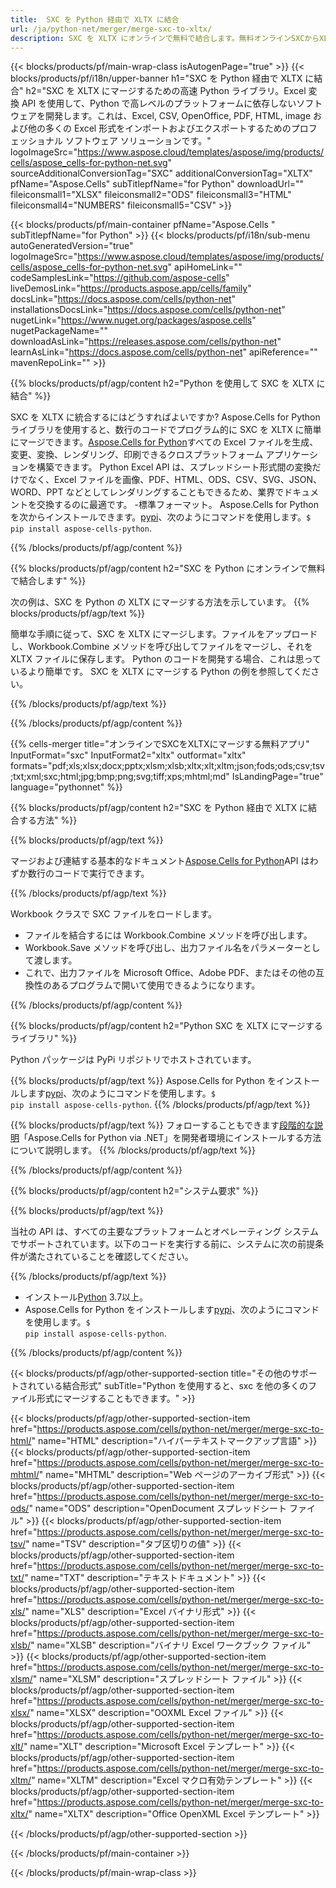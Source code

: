 ```yaml
---
title:  SXC を Python 経由で XLTX に結合
url: /ja/python-net/merger/merge-sxc-to-xltx/ 
description: SXC を XLTX にオンラインで無料で結合します。無料オンラインSXCからXLTX合併。 SXC を Word、Excel、PPTX、PDF、JPG、HTML、ODS、SVG、XPS などに結合します。
---
```

{{< blocks/products/pf/main-wrap-class isAutogenPage="true" >}}
{{< blocks/products/pf/i18n/upper-banner h1="SXC を Python 経由で XLTX に結合" h2="SXC を XLTX にマージするための高速 Python ライブラリ。Excel 変換 API を使用して、Python で高レベルのプラットフォームに依存しないソフトウェアを開発します。これは、Excel, CSV, OpenOffice, PDF, HTML, image および他の多くの Excel 形式をインポートおよびエクスポートするためのプロフェッショナル ソフトウェア ソリューションです。" logoImageSrc="https://www.aspose.cloud/templates/aspose/img/products/cells/aspose_cells-for-python-net.svg" sourceAdditionalConversionTag="SXC" additionalConversionTag="XLTX" pfName="Aspose.Cells" subTitlepfName="for Python" downloadUrl="" fileiconsmall1="XLSX" fileiconsmall2="ODS" fileiconsmall3="HTML" fileiconsmall4="NUMBERS" fileiconsmall5="CSV" >}}

{{< blocks/products/pf/main-container pfName="Aspose.Cells " subTitlepfName="for Python" >}}
{{< blocks/products/pf/i18n/sub-menu autoGeneratedVersion="true" logoImageSrc="https://www.aspose.cloud/templates/aspose/img/products/cells/aspose_cells-for-python-net.svg" apiHomeLink="" codeSamplesLink="https://github.com/aspose-cells" liveDemosLink="https://products.aspose.app/cells/family" docsLink="https://docs.aspose.com/cells/python-net" installationsDocsLink="https://docs.aspose.com/cells/python-net" nugetLink="https://www.nuget.org/packages/aspose.cells" nugetPackageName="" downloadAsLink="https://releases.aspose.com/cells/python-net" learnAsLink="https://docs.aspose.com/cells/python-net" apiReference="" mavenRepoLink="" >}}

{{% blocks/products/pf/agp/content h2="Python を使用して SXC を XLTX に結合" %}}

SXC を XLTX に統合するにはどうすればよいですか? Aspose.Cells for Python ライブラリを使用すると、数行のコードでプログラム的に SXC を XLTX に簡単にマージできます。[Aspose.Cells for Python](https://pypi.org/project/aspose-cells-python)すべての Excel ファイルを生成、変更、変換、レンダリング、印刷できるクロスプラットフォーム アプリケーションを構築できます。 Python Excel API は、スプレッドシート形式間の変換だけでなく、Excel ファイルを画像、PDF、HTML、ODS、CSV、SVG、JSON、WORD、PPT などとしてレンダリングすることもできるため、業界でドキュメントを交換するのに最適です。 -標準フォーマット。 Aspose.Cells for Python を次からインストールできます。<a href="https://pypi.org/project/aspose-cells/">pypi</a>、次のようにコマンドを使用します。<code>$ pip install aspose-cells-python</code>.


{{% /blocks/products/pf/agp/content %}}

{{% blocks/products/pf/agp/content h2="SXC を Python にオンラインで無料で結合します" %}}

次の例は、SXC を Python の XLTX にマージする方法を示しています。
{{% blocks/products/pf/agp/text %}}

簡単な手順に従って、SXC を XLTX にマージします。ファイルをアップロードし、Workbook.Combine メソッドを呼び出してファイルをマージし、それを XLTX ファイルに保存します。 Python のコードを開発する場合、これは思っているより簡単です。 SXC を XLTX にマージする Python の例を参照してください。

{{% /blocks/products/pf/agp/text %}}

{{% /blocks/products/pf/agp/content %}}

{{% cells-merger title="オンラインでSXCをXLTXにマージする無料アプリ" InputFormat="sxc" InputFormat2="xltx" outformat="xltx" formats="pdf;xls;xlsx;docx;pptx;xlsm;xlsb;xltx;xlt;xltm;json;fods;ods;csv;tsv;txt;xml;sxc;html;jpg;bmp;png;svg;tiff;xps;mhtml;md" IsLandingPage="true" language="pythonnet" %}}

{{% blocks/products/pf/agp/content h2="SXC を Python 経由で XLTX に結合する方法" %}}

{{% blocks/products/pf/agp/text %}}

マージおよび連結する基本的なドキュメント[Aspose.Cells for Python](https://products.aspose.com/cells/python-net)API はわずか数行のコードで実行できます。

{{% /blocks/products/pf/agp/text %}}

Workbook クラスで SXC ファイルをロードします。
+ ファイルを結合するには Workbook.Combine メソッドを呼び出します。
+ Workbook.Save メソッドを呼び出し、出力ファイル名をパラメーターとして渡します。
+ これで、出力ファイルを Microsoft Office、Adobe PDF、またはその他の互換性のあるプログラムで開いて使用できるようになります。

{{% /blocks/products/pf/agp/content %}}

{{% blocks/products/pf/agp/content h2="Python SXC を XLTX にマージするライブラリ" %}}

Python パッケージは PyPi リポジトリでホストされています。

{{% blocks/products/pf/agp/text %}}
Aspose.Cells for Python をインストールします<a href="https://pypi.org/project/aspose-cells-python/">pypi</a>、次のようにコマンドを使用します。<code>$ pip install aspose-cells-python</code>.
{{% /blocks/products/pf/agp/text %}}

{{% blocks/products/pf/agp/text %}}
フォローすることもできます[段階的な説明](https://docs.aspose.com/cells/python-net/getting-started/)「Aspose.Cells for Python via .NET」を開発者環境にインストールする方法について説明します。
{{% /blocks/products/pf/agp/text %}}


{{% /blocks/products/pf/agp/content %}}

 
{{% blocks/products/pf/agp/content h2="システム要求" %}}

{{% blocks/products/pf/agp/text %}}

当社の API は、すべての主要なプラットフォームとオペレーティング システムでサポートされています。以下のコードを実行する前に、システムに次の前提条件が満たされていることを確認してください。

{{% /blocks/products/pf/agp/text %}}

- インストール[Python](https://www.python.org/downloads/) 3.7以上。
- Aspose.Cells for Python をインストールします<a href="https://pypi.org/project/aspose-cells-python/">pypi</a>、次のようにコマンドを使用します。<code>$ pip install aspose-cells-python</code>.


{{% /blocks/products/pf/agp/content %}}


{{< blocks/products/pf/agp/other-supported-section title="その他のサポートされている結合形式" subTitle="Python を使用すると、sxc を他の多くのファイル形式にマージすることもできます。" >}}

{{< blocks/products/pf/agp/other-supported-section-item href="https://products.aspose.com/cells/python-net/merger/merge-sxc-to-html/" name="HTML" description="ハイパーテキストマークアップ言語" >}}
{{< blocks/products/pf/agp/other-supported-section-item href="https://products.aspose.com/cells/python-net/merger/merge-sxc-to-mhtml/" name="MHTML" description="Web ページのアーカイブ形式" >}}
{{< blocks/products/pf/agp/other-supported-section-item href="https://products.aspose.com/cells/python-net/merger/merge-sxc-to-ods/" name="ODS" description="OpenDocument スプレッドシート ファイル" >}}
{{< blocks/products/pf/agp/other-supported-section-item href="https://products.aspose.com/cells/python-net/merger/merge-sxc-to-tsv/" name="TSV" description="タブ区切りの値" >}}
{{< blocks/products/pf/agp/other-supported-section-item href="https://products.aspose.com/cells/python-net/merger/merge-sxc-to-txt/" name="TXT" description="テキストドキュメント" >}}
{{< blocks/products/pf/agp/other-supported-section-item href="https://products.aspose.com/cells/python-net/merger/merge-sxc-to-xls/" name="XLS" description="Excel バイナリ形式" >}}
{{< blocks/products/pf/agp/other-supported-section-item href="https://products.aspose.com/cells/python-net/merger/merge-sxc-to-xlsb/" name="XLSB" description="バイナリ Excel ワークブック ファイル" >}}
{{< blocks/products/pf/agp/other-supported-section-item href="https://products.aspose.com/cells/python-net/merger/merge-sxc-to-xlsm/" name="XLSM" description="スプレッドシート ファイル" >}}
{{< blocks/products/pf/agp/other-supported-section-item href="https://products.aspose.com/cells/python-net/merger/merge-sxc-to-xlsx/" name="XLSX" description="OOXML Excel ファイル" >}}
{{< blocks/products/pf/agp/other-supported-section-item href="https://products.aspose.com/cells/python-net/merger/merge-sxc-to-xlt/" name="XLT" description="Microsoft Excel テンプレート" >}}
{{< blocks/products/pf/agp/other-supported-section-item href="https://products.aspose.com/cells/python-net/merger/merge-sxc-to-xltm/" name="XLTM" description="Excel マクロ有効テンプレート" >}}
{{< blocks/products/pf/agp/other-supported-section-item href="https://products.aspose.com/cells/python-net/merger/merge-sxc-to-xltx/" name="XLTX" description="Office OpenXML Excel テンプレート" >}}

{{< /blocks/products/pf/agp/other-supported-section >}}

{{< /blocks/products/pf/main-container >}}
    
{{< /blocks/products/pf/main-wrap-class >}}
